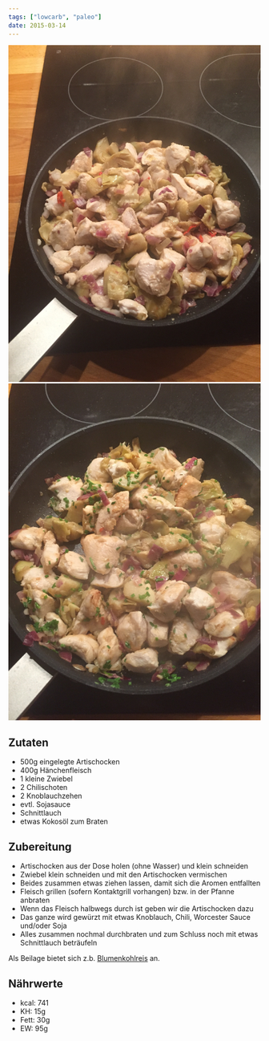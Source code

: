 ```yaml
---
tags: ["lowcarb", "paleo"]
date: 2015-03-14
---
```


![](../uploads/artischoken-haehnchen-pfanne-1.jpg)
![](../uploads/artischoken-haehnchen-pfanne-2.jpg)

## Zutaten
- 500g  eingelegte Artischocken
- 400g  Hänchenfleisch
- 1     kleine Zwiebel
- 2     Chilischoten
- 2     Knoblauchzehen
- evtl. Sojasauce
- Schnittlauch
- etwas Kokosöl zum Braten

## Zubereitung
- Artischocken aus der Dose holen (ohne Wasser) und klein schneiden
- Zwiebel klein schneiden und mit den Artischocken vermischen
- Beides zusammen etwas ziehen lassen, damit sich die Aromen entfallten
- Fleisch grillen (sofern Kontaktgrill vorhangen) bzw. in der Pfanne anbraten
- Wenn das Fleisch halbwegs durch ist geben wir die Artischocken dazu
- Das ganze wird gewürzt mit etwas Knoblauch, Chili, Worcester Sauce und/oder Soja
- Alles zusammen nochmal durchbraten und zum Schluss noch mit etwas Schnittlauch beträufeln

Als Beilage bietet sich z.b. [Blumenkohlreis](../beilagen/Blumenkohlreis.html) an.

## Nährwerte
- kcal:     741
- KH:        15g
- Fett:      30g
- EW:        95g

